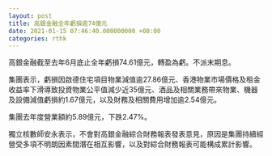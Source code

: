 ```yaml
---
layout: post
title: 高銀金融全年虧損逾74億元
date: 2021-01-15 07:46:40.000000000 +08:00
categories: rthk
---
```


高銀金融截至去年6月底止全年虧損74.61億元，轉盈為虧。不派末期息。

集團表示，虧損因啟德住宅項目物業減值逾27.86億元、香港物業市場價格及租金收益率下滑導致投資物業公平值減少近35億元、酒品及相關業務帶來物業、機器及設備減值虧損約1.67億元，以及財務及相關費用增加逾2.54億元。

集團去年度營業額約5.89億元，下跌2.47%。

獨立核數師安永表示，不會對高銀金融綜合財務報表發表意見，原因是集團持續經營受多項不明朗因素間潛在相互影響，以及對綜合財務報表可能構成累計影響。
